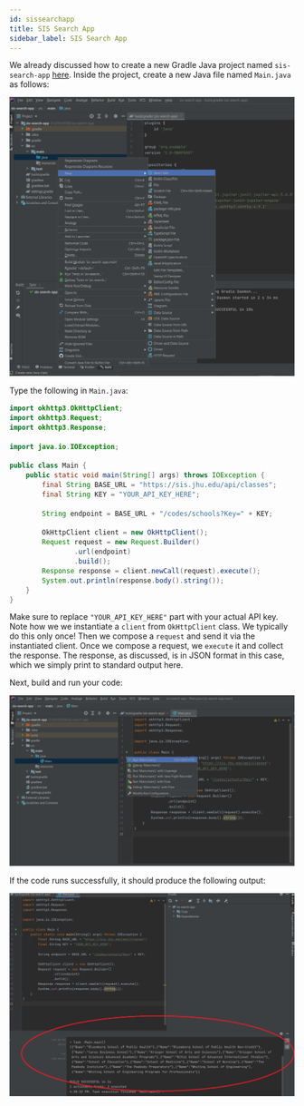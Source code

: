 ```yaml
---
id: sissearchapp
title: SIS Search App
sidebar_label: SIS Search App
---
```


We already discussed how to create a new Gradle Java project named `sis-search-app` [here](Intellij). Inside the project, create a new Java file named `Main.java` as follows:

![](../../../static/img/sissearchapp.png)

Type the following in `Main.java`:

```java
import okhttp3.OkHttpClient;
import okhttp3.Request;
import okhttp3.Response;

import java.io.IOException;

public class Main {
    public static void main(String[] args) throws IOException {
        final String BASE_URL = "https://sis.jhu.edu/api/classes";
        final String KEY = "YOUR_API_KEY_HERE";

        String endpoint = BASE_URL + "/codes/schools?Key=" + KEY;

        OkHttpClient client = new OkHttpClient();
        Request request = new Request.Builder()
                .url(endpoint)
                .build();
        Response response = client.newCall(request).execute();
        System.out.println(response.body().string());
    }
}
```

Make sure to replace `"YOUR_API_KEY_HERE"` part with your actual API key. Note how we we instantiate a `client` from `OkHttpClient` class. We typically do this only once! Then we compose a `request` and send it via the instantiated client. Once we compose a request, we `execute` it and collect the response. The response, as discussed, is in JSON format in this case, which we simply print to standard output here.

Next, build and run your code:

![](../../../static/img/sissearchapp2.png)

If the code runs successfully, it should produce the following output:

![](../../../static/img/sissearchapp3.png)

